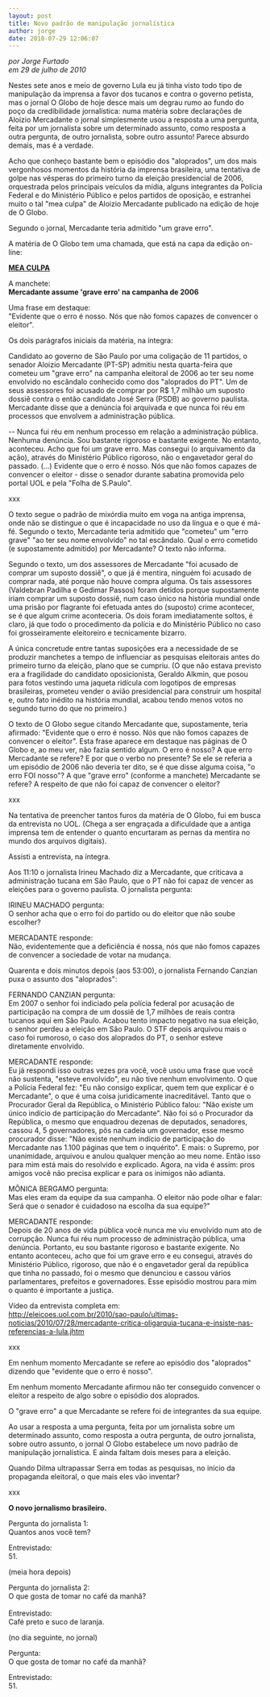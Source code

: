 ```yaml
---
layout: post
title: Novo padrão de manipulação jornalística
author: jorge
date: 2010-07-29 12:06:07
---
```

*por Jorge Furtado*\
*em 29 de julho de 2010*

Nestes sete anos e meio de governo Lula eu já tinha visto todo tipo de manipulação da imprensa a favor dos tucanos e contra o governo petista, mas o jornal O Globo de hoje desce mais um degrau rumo ao fundo do poço da credibilidade jornalística: numa matéria sobre declarações de Aloizio Mercadante o jornal simplesmente usou a resposta a uma pergunta, feita por um jornalista sobre um determinado assunto, como resposta a outra pergunta, de outro jornalista, sobre outro assunto! Parece absurdo demais, mas é a verdade.

Acho que conheço bastante bem o episódio dos "aloprados", um dos mais vergonhosos momentos da história da imprensa brasileira, uma tentativa de golpe nas vésperas do primeiro turno da eleição presidencial de 2006, orquestrada pelos principais veículos da mídia, alguns integrantes da Polícia Federal e do Ministério Público e pelos partidos de oposição, e estranhei muito o tal "mea culpa" de Aloizio Mercadante publicado na edição de hoje de O Globo.

Segundo o jornal, Mercadante teria admitido "um grave erro".

A matéria de O Globo tem uma chamada, que está na capa da edição on-line:

**[MEA CULPA](http://oglobo.globo.com/pais/eleicoes2010/mat/2010/07/28/mercadante-assume-grave-erro-na-campanha-de-2006-917263558.asp)**

A manchete:\
**Mercadante assume 'grave erro' na campanha de 2006**

Uma frase em destaque:\
"Evidente que o erro é nosso. Nós que não fomos capazes de convencer o eleitor".

Os dois parágrafos iniciais da matéria, na íntegra:

Candidato ao governo de São Paulo por uma coligação de 11 partidos, o senador Aloizio Mercadante (PT-SP) admitiu nesta quarta-feira que cometeu um "grave erro" na campanha eleitoral de 2006 ao ter seu nome envolvido no escândalo conhecido como dos "aloprados do PT". Um de seus assessores foi acusado de comprar por R$ 1,7 milhão um suposto dossiê contra o então candidato José Serra (PSDB) ao governo paulista. Mercadante disse que a denúncia foi arquivada e que nunca foi réu em processos que envolvem a administração pública.

\-- Nunca fui réu em nenhum processo em relação a administração pública. Nenhuma denúncia. Sou bastante rigoroso e bastante exigente. No entanto, aconteceu. Acho que foi um grave erro. Mas consegui (o arquivamento da ação), através do Ministério Público rigoroso, não o engavetador geral do passado. (...) Evidente que o erro é nosso. Nós que não fomos capazes de convencer o eleitor - disse o senador durante sabatina promovida pelo portal UOL e pela "Folha de S.Paulo".

x﻿xx

O texto segue o padrão de mixórdia muito em voga na antiga imprensa, onde não se distingue o que é incapacidade no uso da língua e o que é má-fé. Segundo o texto, Mercadante teria admitido que "cometeu" um "erro grave" "ao ter seu nome envolvido" no tal escândalo. Qual o erro cometido (e supostamente admitido) por Mercadante? O texto não informa.

Segundo o texto, um dos assessores de Mercadante "foi acusado de comprar um suposto dossiê", o que já é mentira, ninguém foi acusado de comprar nada, até porque não houve compra alguma. Os tais assessores (Valdebran Padilha e Gedimar Passos) foram detidos porque supostamente iriam comprar um suposto dossiê, num caso único na história mundial onde uma prisão por flagrante foi efetuada antes do (suposto) crime acontecer, se é que algum crime aconteceria. Os dois foram imediatamente soltos, é claro, já que todo o procedimento da polícia e do Ministério Público no caso foi grosseiramente eleitoreiro e tecnicamente bizarro.

A única concretude entre tantas suposições era a necessidade de se produzir manchetes a tempo de influenciar as pesquisas eleitorais antes do primeiro turno da eleição, plano que se cumpriu. (O que não estava previsto era a fragilidade do candidato oposicionista, Geraldo Alkmin, que posou para fotos vestindo uma jaqueta ridícula com logotipos de empresas brasileiras, prometeu vender o avião presidencial para construir um hospital e, outro fato inédito na história mundial, acabou tendo menos votos no segundo turno do que no primeiro.)

O texto de O Globo segue citando Mercadante que, supostamente, teria afirmado: "Evidente que o erro é nosso. Nós que não fomos capazes de convencer o eleitor". Esta frase aparece em destaque nas páginas de O Globo e, ao meu ver, não fazia sentido algum. O erro é nosso? A que erro Mercadante se refere? E por que o verbo no presente? Se ele se referia a um episódio de 2006 não deveria ter dito, se é que disse alguma coisa, "o erro FOI nosso"? A que "grave erro" (conforme a manchete) Mercadante se refere? A respeito de que não foi capaz de convencer o eleitor?

xxx

Na tentativa de preencher tantos furos da matéria de O Globo, fui em busca da entrevista no UOL. (Chega a ser engraçada a dificuldade que a antiga imprensa tem de entender o quanto encurtaram as pernas da mentira no mundo dos arquivos digitais).

Assisti a entrevista, na íntegra.

Aos 11:10 o jornalista Irineu Machado diz a Mercadante, que criticava a administração tucana em São Paulo, que o PT não foi capaz de vencer as eleições para o governo paulista. O jornalista pergunta:

IRINEU MACHADO pergunta:\
O senhor acha que o erro foi do partido ou do eleitor que não soube escolher?

MERCADANTE responde:\
Não, evidentemente que a deficiência é nossa, nós que não fomos capazes de convencer a sociedade de votar na mudança.

Quarenta e dois minutos depois (aos 53:00), o jornalista Fernando Canzian puxa o assunto dos "aloprados":

FERNANDO CANZIAN pergunta:\
Em 2007 o senhor foi indiciado pela polícia federal por acusação de participação na compra de um dossiê de 1,7 milhões de reais contra tucanos aqui em São Paulo. Acabou tento impacto negativo na sua eleição, o senhor perdeu a eleição em São Paulo. O STF depois arquivou mais o caso foi rumoroso, o caso dos aloprados do PT, o senhor esteve diretamente envolvido.

MERCADANTE responde:\
Eu já respondi isso outras vezes pra você, você usou uma frase que você não sustenta, "esteve envolvido", eu não tive nenhum envolvimento. O que a Polícia Federal fez: "Eu não consigo explicar, quem tem que explicar é o Mercadante", o que é uma coisa juridicamente inacreditável. Tanto que o Procurador Geral da República, o Ministério Público falou: "Não existe um único indício de participação do Mercadante". Não foi só o Procurador da República, o mesmo que enquadrou dezenas de deputados, senadores, cassou 4, 5 governadores, pôs na cadeia um governador, esse mesmo procurador disse: "Não existe nenhum indício de participação do Mercadante nas 1.100 páginas que tem o inquérito". E mais: o Supremo, por unanimidade, arquivou e anulou qualquer menção ao meu nome. Então isso para mim está mais do resolvido e explicado. Agora, na vida é assim: pros amigos você não precisa explicar e para os inimigos não adianta.

MÔNICA BERGAMO pergunta:\
Mas eles eram da equipe da sua campanha. O eleitor não pode olhar e falar: Será que o senador é cuidadoso na escolha da sua equipe?"

MERCADANTE responde:\
Depois de 20 anos de vida pública você nunca me viu envolvido num ato de corrupção. Nunca fui réu num processo de administração pública, uma denúncia. Portanto, eu sou bastante rigoroso e bastante exigente. No entanto aconteceu, acho que foi um grave erro e eu consegui, através do Ministério Público, rigoroso, que não é o engavetador geral da república que tinha no passado, foi o mesmo que denunciou e cassou vários parlamentares, prefeitos e governadores. Esse episódio mostrou para mim o quanto é importante a justiça.

Vídeo da entrevista completa em:\
<http://eleicoes.uol.com.br/2010/sao-paulo/ultimas-noticias/2010/07/28/mercadante-critica-oligarquia-tucana-e-insiste-nas-referencias-a-lula.jhtm>

xxx

Em nenhum momento Mercadante se refere ao episódio dos "aloprados" dizendo que "evidente que o erro é nosso".

Em nenhum momento Mercadante afirmou não ter conseguido convencer o eleitor a respeito de algo sobre o episódio dos aloprados.

O "grave erro" a que Mercadante se refere foi de integrantes da sua equipe.

Ao usar a resposta a uma pergunta, feita por um jornalista sobre um determinado assunto, como resposta a outra pergunta, de outro jornalista, sobre outro assunto, o jornal O Globo estabelece um novo padrão de manipulação jornalística. E ainda faltam dois meses para a eleição.

Quando Dilma ultrapassar Serra em todas as pesquisas, no início da propaganda eleitoral, o que mais eles vão inventar?

xxx

**O novo jornalismo brasileiro.**

Pergunta do jornalista 1:\
Quantos anos você tem?

Entrevistado:\
5﻿1.

(meia hora depois)

Pergunta do jornalista 2:\
O que gosta de tomar no café da manhã?\
\
Entrevistado:\
Café preto e suco de laranja.

(no dia seguinte, no jornal)

Pergunta:\
O que gosta de tomar no café da manhã?

Entrevistado:\
5﻿1.